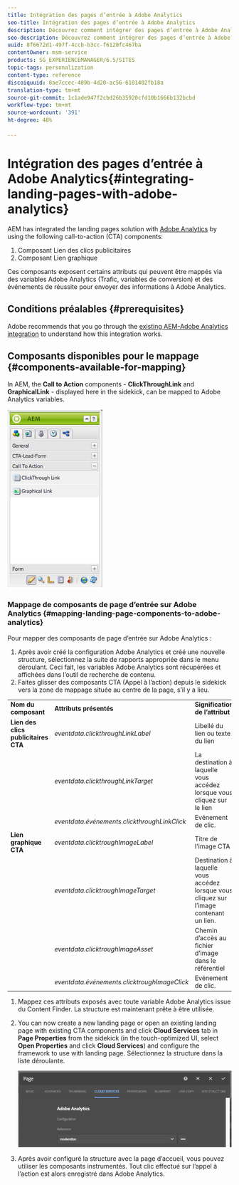 ```yaml
---
title: Intégration des pages d’entrée à Adobe Analytics
seo-title: Intégration des pages d’entrée à Adobe Analytics
description: Découvrez comment intégrer des pages d’entrée à Adobe Analytics.
seo-description: Découvrez comment intégrer des pages d’entrée à Adobe Analytics.
uuid: 8f6672d1-497f-4ccb-b3cc-f6120fc467ba
contentOwner: msm-service
products: SG_EXPERIENCEMANAGER/6.5/SITES
topic-tags: personalization
content-type: reference
discoiquuid: 8ae7ccec-489b-4d20-ac56-6101402fb18a
translation-type: tm+mt
source-git-commit: 1c1ade947f2cbd26b35920cfd10b1666b132bcbd
workflow-type: tm+mt
source-wordcount: '391'
ht-degree: 48%

---
```



# Intégration des pages d’entrée à Adobe Analytics{#integrating-landing-pages-with-adobe-analytics}

AEM has integrated the landing pages solution with [Adobe Analytics](https://www.omniture.com/en/products/analytics/sitecatalyst) by using the following call-to-action (CTA) components:

1. Composant Lien des clics publicitaires
1. Composant Lien graphique

Ces composants exposent certains attributs qui peuvent être mappés via des variables Adobe Analytics (Trafic, variables de conversion) et des événements de réussite pour envoyer des informations à Adobe Analytics.

## Conditions préalables {#prerequisites}

Adobe recommends that you go through the [existing AEM-Adobe Analytics integration](/help/sites-administering/adobeanalytics.md) to understand how this integration works.

## Composants disponibles pour le mappage {#components-available-for-mapping}

In AEM, the **Call to Action** components - **ClickThroughLink** and **GraphicalLink** - displayed here in the sidekick, can be mapped to Adobe Analytics variables.

![chlimage_1-21](assets/chlimage_1-21a.jpeg)

### Mappage de composants de page d’entrée sur Adobe Analytics {#mapping-landing-page-components-to-adobe-analytics}

Pour mapper des composants de page d’entrée sur Adobe Analytics :

1. Après avoir créé la configuration Adobe Analytics et créé une nouvelle structure, sélectionnez la suite de rapports appropriée dans le menu déroulant. Ceci fait, les variables Adobe Analytics sont récupérées et affichées dans l’outil de recherche de contenu.
1. Faites glisser des composants CTA (Appel à l’action) depuis le sidekick vers la zone de mappage située au centre de la page, s’il y a lieu.

<table>
 <tbody>
  <tr>
   <td><strong>Nom du composant</strong></td>
   <td><strong>Attributs présentés</strong></td>
   <td><strong>Signification de l’attribut</strong></td>
  </tr>
  <tr>
   <td><strong>Lien des clics publicitaires CTA</strong></td>
   <td><i>eventdata.clickthroughLinkLabel</i> <br /> </td>
   <td>Libellé du lien ou texte du lien </td>
  </tr>
  <tr>
   <td><br type="_moz" /> </td>
   <td><i>eventdata.clickthroughLinkTarget</i> <br /> </td>
   <td>La destination à laquelle vous accédez lorsque vous cliquez sur le lien </td>
  </tr>
  <tr>
   <td><br type="_moz" /> </td>
   <td><i>eventdata.événements.clickthroughLinkClick</i> <br /> </td>
   <td>Evénement de clic. </td>
  </tr>
  <tr>
   <td><strong>Lien graphique CTA</strong></td>
   <td><i>eventdata.clicktroughImageLabel</i> <br /> </td>
   <td>Titre de l'image CTA </td>
  </tr>
  <tr>
   <td><br type="_moz" /> </td>
   <td><i>eventdata.clicktroughImageTarget</i> <br /> </td>
   <td>Destination à laquelle vous accédez lorsque vous cliquez sur l’image contenant un lien.</td>
  </tr>
  <tr>
   <td><br type="_moz" /> </td>
   <td><i>eventdata.clicktroughImageAsset</i> <br /> </td>
   <td>Chemin d’accès au fichier d’image dans le référentiel </td>
  </tr>
  <tr>
   <td><br type="_moz" /> </td>
   <td><i>eventdata.événements.clicktroughImageClick</i> <br /> </td>
   <td>Evénement de clic.</td>
  </tr>
 </tbody>
</table>

1. Mappez ces attributs exposés avec toute variable Adobe Analytics issue du Content Finder. La structure est maintenant prête à être utilisée.
1. You can now create a new landing page or open an existing landing page with existing CTA components and click **Cloud Services** tab in **Page Properties** from the sidekick (in the touch-optimized UI, select **Open Properties** and click **Cloud Services**) and configure the framework to use with landing page. Sélectionnez la structure dans la liste déroulante.

   ![chlimage_1-25](assets/chlimage_1-25a.png)

1. Après avoir configuré la structure avec la page d’accueil, vous pouvez utiliser les composants instrumentés. Tout clic effectué sur l’appel à l’action est alors enregistré dans Adobe Analytics.

